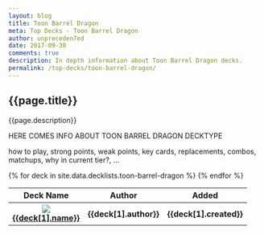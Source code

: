 ```yaml
---
layout: blog
title: Toon Barrel Dragon
meta: Top Decks - Toon Barrel Dragon
author: unpreceden7ed
date: 2017-09-30
comments: true
description: In depth information about Toon Barrel Dragon decks.
permalink: /top-decks/toon-barrel-dragon/
---
```


## {{page.title}}

<p class="text-muted"> {{page.description}} </p>

<div>
    <p>HERE COMES INFO ABOUT TOON BARREL DRAGON DECKTYPE</p>
    <p>how to play, strong points, weak points, key cards, replacements, combos, matchups, why in current tier?, ...</p>
</div>

<table class="table">
    <thead>
        <tr>
            <th>Deck Name</th>
            <th>Author</th>
            <th>Added</th>
        </tr>
    </thead>
    <tbody>
        {% for deck in site.data.decklists.toon-barrel-dragon %}
            <tr>
                <th>
                    <div class="row">
                        <div class="col-lg-1">
                            <div class="thumbnail">
                                <img src="https://yugiohprices.com/api/card_image/{{deck[1].main[0].name}}" class="portrait" />  
                            </div>
                        </div>
                        <div class="col-lg-11">
                            <a href="{{site.url}}/top-decks/toon-barrel-dragon/{{deck[1].name | downcase | replace: " ", "-" }}">{{deck[1].name}}</a>    
                        </div>
                    </div>
                </th>
                <th>{{deck[1].author}}</th>
                <th>{{deck[1].created}}</th>
            </tr>
        {% endfor %}
    </tbody>
</table>